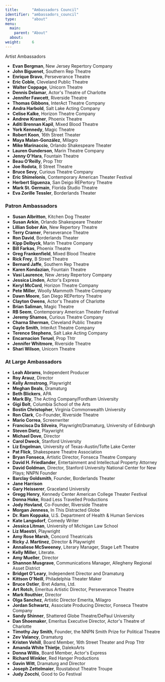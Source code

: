 ```yaml
---
title:      "Ambassadors Council"
identifier: "ambassadors_council"
type:       "about"
menu:
  main:
    parent: "About"
  about:
weight:     6
---
```


Artist Ambassadors

- **Evan Bergman**, New Jersey Repertory Company
- **John Biguenet**, Southern Rep Theatre
- **Enrique Bravo**, Perseverance Theatre
- **Eric Coble**, Cleveland Public Theatre
- **Walter Coppage**, Unicorn Theatre
- **Dennis Delamar**, Actor's Theatre of Charlotte
- **Jennifer Fawcett**, Riverside Theatre
- **Thomas Gibbons**, InterAct Theatre Company
- **Andra Harbold**, Salt Lake Acting Company
- **Celise Kalke**, Horizon Theatre Company
- **Andrew Kramer**, Phoenix Theatre
- **Aditi Brennan Kapil**, Mixed Blood Theatre
- **York Kennedy**, Magic Theatre
- **Robert Koon**, 16th Street Theater
- **Maya Malan-González**, Milagro
- **Mike Marinaccio**, Orlando Shakespeare Theater
- **Lauren Gunderson**, Marin Theatre Company
- **Jenny O'Hara**, Fountain Theatre
- **Beau O’Reilly**, Prop Thtr
- **Joe Rodota**, B Street Theatre
- **Bruce Sevy**, Curious Theatre Company
- **Eric Shimelonis**, Contemporary American Theater Festival
- **Herbert Siguenza**, San Deigo REPertory Theatre
- **Mark St. Germain**, Florida Studio Theatre
- **Eva Zorille Tessler**, Borderlands Theater

### Patron Ambassadors

- **Susan Albritton**, Kitchen Dog Theater
- **Susan Arkin**, Orlando Shakespeare Theater
- **Lillian Sober Ain**, New Repertory Theatre
- **Terry Cramer**, Perseverance Theatre
- **Ron David**, Borderlands Theater
- **Kipp Delbyck**, Marin Theatre Company
- **Bill Farkas**, Phoenix Theatre
- **Greg Frankenfield**, Mixed Blood Theatre
- **Rick Frey**, B Street Theatre
- **Bernard Jaffe**, Southern Rep Theatre
- **Karen Kondazian**, Fountain Theatre
- **Vasi Laurence**, New Jersey Repertory Company
- **Jessica Linden**, Actor's Express
- **Keryl McCord**, Horizon Theatre Company
- **Pete Miller**, Woolly Mammoth Theatre Company
- **Dawn Moore**, San Diego REPertory Theatre
- **Clayton Owens**, Actor's Theatre of Charlotte
- **Brian Saliman**, Magic Theatre
- **RB Seem**, Contemporary American Theater Festival
- **Jeremy Shamos**, Curious Theatre Company
- **Charna Sherman**, Cleveland Public Theatre
- **Gayle Smith**, InterAct Theatre Company
- **Terence Stephens**, Salt Lake Acting Company
- **Encarnacion Teruel**, Prop Thtr
- **Jennifer Whitmore**, Riverside Theatre
- **Shari Wilson**, Unicorn Theatre

### At Large Ambassadors

- **Leah Abrams**, Independent Producer
- **Roy Arauz**, Director
- **Kelly Armstrong**, Playwright
- **Meghan Beals**, Dramaturg
- **Beth Blickers**, APA
- **Mark Bly**, The Acting Company/Fordham University
- **Gigi Bolt**, Columbia School of the Arts
- **Bostin Christopher**, Virginia Commonwealth University
- **Ron Clark**, Co-Founder, Riverside Theatre
- **Mario Correa**, Screenwriter
- **Francisca Da Silveira**, Playwright/Dramaturg, University of Edinburgh
- **Steven Dietz**, Playwright
- **Michael Dove**, Director
- **Carol Dweck**, Stanford University
- **Liz Engelman**, University of Texas-Austin/Tofte Lake Center
- **Pat Flick**, Shakespeare Theatre Association
- **Bryan Fonseca**, Artistic Director, Fonseca Theatre Company
- **David H. Friedlander**, Entertainment and Intellectual Property Attorney
- **David Goldman**, Director, Stanford University National Center for New Plays; NNPN Founder
- **Barclay Goldsmith**, Founder, Borderlands Theater
- **Jane Harrison**
- **Gary Heisserer**, Graceland University
- **Gregg Henry**, Kennedy Center American College Theater Festival
- **Donna Hoke**, Road Less Travelled Productions
- **Jody Hovland**, Co-Founder, Riverside Theatre
- **Morgan Jenness**, In This Distracted Globe
- **Dr. Ram Koppaka**, U.S. Department of Health & Human Services
- **Kate Langsdorf**, Comedy Writer
- **Jessica Litman**, University of Michigan Law School
- **Liz Maestri**, Playwright
- **Amy Rose Marsh**, Concord Theatricals
- **Ricky J. Martinez**, Director & Playwright
- **Annaliese McSweeney**, Literary Manager, Stage Left Theatre
- **Kelly Miller**, Literate.
- **Amy Mueller**, Director
- **Shannon Musgrave**, Communications Manager, Allegheny Regional Asset District
- **Bridget O'Leary**, Independent Director and Dramaturg
- **Kittson O'Neill**, Philadelphia Theater Maker
- **Bruce Ostler**, Bret Adams, Ltd.
- **Art Rotch**, Emeritus Artistic Director, Perseverance Theatre
- **Mark Routhier**, Director
- **Olga Sanchez**, Artistic Director Emerita, Milagro
- **Jordan Schwartz**, Associate Producing Director, Fonseca Theatre Company
- **Sandy Shinner**, Shattered Globe Theatre/DePaul University
- **Dan Shoemaker**, Emeritus Executive Director, Actor's Theatre of Charlotte
- **Timothy Jay Smith**, Founder, the NNPN Smith Prize for Political Theatre
- **Zev Valancy**, Dramaturg
- **Kristen Vehill**, Board Member, 16th Street Theater and Prop Thtr
- **Amanda White Thietje**, DalekoArts
- **Donna Willis**, Board Member, Actor's Express
- **Richard Winkler**, Red Hanger Productions
- **Gavin Witt**, Dramaturg and Director
- **Joseph Zettelmaier**, Roustabout Theatre Troupe
- **Judy Zocchi**, Good to Go Festival

